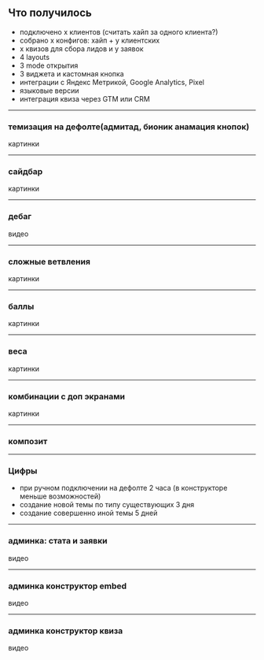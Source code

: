 ## Что получилось

- подключено х клиентов (считать хайп за одного клиента?)
- собрано х конфигов: хайп + у клиентских
- х квизов для сбора лидов и у заявок
- 4 layouts
- 3 mode открытия
- 3 виджета и кастомная кнопка
- интеграции с Яндекс Метрикой, Google Analytics, Pixel
- языковые версии
- интеграция квиза через GTM или CRM

[comment]: <> (очень гибкий движок)

[comment]: <> (скрины разных вопросов)

-----

### темизация на дефолте(адмитад, бионик анамация кнопок)

картинки

-----

### сайдбар

картинки

-----

### дебаг

видео

-----

### сложные ветвления

картинки

-----

### баллы

картинки

-----

### веса

картинки

-----

### комбинации с доп экранами

картинки

-----

### композит

-----

### Цифры

- при ручном подключении на дефолте 2 часа (в конструкторе меньше возможностей)
- создание новой темы по типу существующих 3 дня
- создание совершенно иной темы 5 дней

-----

### админка: стата и заявки

видео

-----

### админка конструктор embed

видео

-----

### админка конструктор квиза

видео
